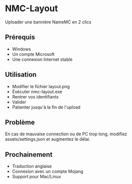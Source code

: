 # NMC-Layout
Uploader une bannière NameMC en 2 clics

## Prérequis
- Windows
- Un compte Microsoft
- Une connexion Internet stable

## Utilisation
- Modifier le fichier layout.png
- Éxécuter nmc-layout.exe
- Rentrer vos identifiants
- Valider
- Patienter jusqu'à la fin de l'upload

## Problème
En cas de mauvaise connection ou de PC trop long, modifiez assets/settings.json et augmentez le délai.


## Prochainement
- Traduction anglaise
- Connexion avec un compte Mojang
- Support pour Mac/Linux
